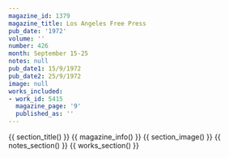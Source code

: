 ```yaml
---
magazine_id: 1379
magazine_title: Los Angeles Free Press
pub_date: '1972'
volume: ''
number: 426
month: September 15-25
notes: null
pub_date1: 15/9/1972
pub_date2: 25/9/1972
image: null
works_included:
- work_id: 5415
  magazine_page: '9'
  published_as: ''
---
```


{{ section_title() }}
{{ magazine_info() }}
{{ section_image() }}
{{ notes_section() }}
{{ works_section() }}
